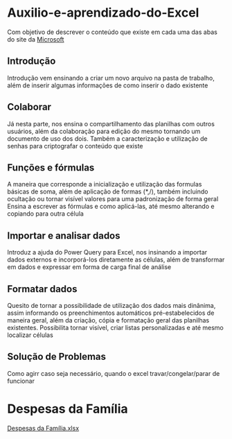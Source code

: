 # Auxilio-e-aprendizado-do-Excel

Com objetivo de descrever o conteúdo que existe em cada uma das abas do site da [Microsoft](https://support.microsoft.com/pt-br/excel)

## Introdução 

Introdução vem ensinando a criar um novo arquivo na pasta de trabalho, além de inserir algumas informações de como inserir o dado existente

## Colaborar

Já nesta parte, nos ensina o compartilhamento das planilhas com outros usuários, além da colaboração para edição do mesmo tornando um documento de uso dos dois.
Também a caracterização e utilização de senhas para criptografar o conteúdo que existe

## Funções e fórmulas

A maneira que corresponde a inicialização e utilização das formulas básicas de soma, além de aplicação de formas (*,/), também incluindo ocultação ou tornar visível valores para uma padronização de forma geral
Ensina a escrever as fórmulas e como aplicá-las, até mesmo alterando e copiando para outra célula

## Importar e analisar dados

Introduz a ajuda do Power Query para Excel, nos insinando a importar dados externos e incorporá-los diretamente as células, além de transformar em dados e expressar em forma de carga final de análise 

## Formatar dados

Quesito de tornar a possibilidade de utilização dos dados mais dinânima, assim informando os preenchimentos automáticos pré-estabelecidos de maneira geral, além da criação, cópia e formatação geral das planilhas existentes.
Possibilita tornar visível, criar listas personalizadas e até mesmo localizar células

## Solução de Problemas

Como agirr caso seja necessário, quando o excel travar/congelar/parar de funcionar


# Despesas da Família

[Despesas da Família.xlsx](https://github.com/viniihsousa/Auxilio-e-aprendizado-do-Excel/files/12374485/Despesas.da.Familia.xlsx)
